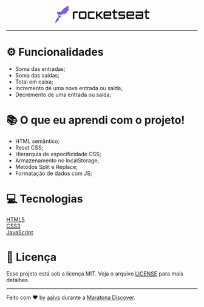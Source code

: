<div align='center'>
<img src=".github/logo_rocketseat.png" width='250'>
</div>

---

# ⚙ Funcionalidades

- Soma das entradas;
- Soma das saídas;
- Total em caixa;
- Incremento de uma nova entrada ou saída;
- Decremento de uma entrada ou saída;

# 📚 O que eu aprendi com o projeto!

- HTML semântico;
- Reset CSS;
- Hierarquia de especificidade CSS;
- Armazenamento no localStorage;
- Metódos Split e Replace;
- Formatação de dados com JS;

# 💻 Tecnologias

<a href='https://pt-br.reactjs.org/'>HTML5</a>
<br/>
<a href='https://www.typescriptlang.org/'>CSS3</a>
<br/>
<a href='https://developer.mozilla.org/pt-BR/docs/Web/JavaScript'>JavaScript</a>

# 📝 Licença

Esse projeto está sob a licença MIT. Veja o arquivo [LICENSE](LICENSE.md) para mais detalhes.

---

Feito com ♥ by [aalvs](https://app.rocketseat.com.br/me/aalvs) durante a [Maratona Discover](https://rocketseat.com.br/).
